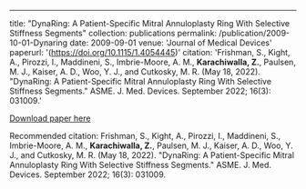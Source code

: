---
title: "DynaRing: A Patient-Specific Mitral Annuloplasty Ring With Selective Stiffness Segments"
collection: publications
permalink: /publication/2009-10-01-Dynaring
date: 2009-09-01
venue: 'Journal of Medical Devices'
paperurl: '(https://doi.org/10.1115/1.4054445)'
citation: 'Frishman, S., Kight, A., Pirozzi, I., Maddineni, S., Imbrie-Moore, A. M., **Karachiwalla, Z.**, Paulsen, M. J., Kaiser, A. D., Woo, Y. J., and Cutkosky, M. R. (May 18, 2022). "DynaRing: A Patient-Specific Mitral Annuloplasty Ring With Selective Stiffness Segments." ASME. J. Med. Devices. September 2022; 16(3): 031009.'

[Download paper here](https://doi.org/10.1115/1.4054445)

Recommended citation: Frishman, S., Kight, A., Pirozzi, I., Maddineni, S., Imbrie-Moore, A. M., **Karachiwalla, Z.**, Paulsen, M. J., Kaiser, A. D., Woo, Y. J., and Cutkosky, M. R. (May 18, 2022). "DynaRing: A Patient-Specific Mitral Annuloplasty Ring With Selective Stiffness Segments." ASME. J. Med. Devices. September 2022; 16(3): 031009.
